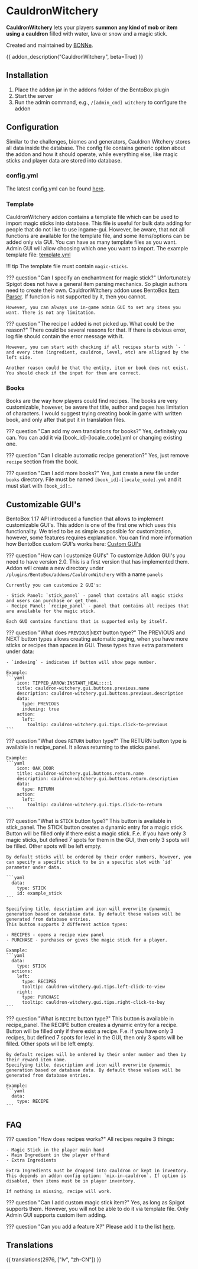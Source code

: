 # CauldronWitchery

**CauldronWitchery** lets your players **summon any kind of mob or item using a cauldron** filled with water, lava or snow and a magic stick.

Created and maintained by [BONNe](https://github.com/BONNe).

{{ addon_description("CauldronWitchery", beta=True) }}

## Installation

1. Place the addon jar in the addons folder of the BentoBox plugin
2. Start the server
3. Run the admin command, e.g., `/[admin_cmd] witchery` to configure the addon

## Configuration

Similar to the challenges, biomes and generators, Cauldron Witchery stores all data inside the database. The config file contains generic option about the addon and how it should operate, while everything else, like magic sticks and player data are stored into database.

### config.yml

The latest config.yml can be found [here](https://github.com/BentoBoxWorld/CauldronWitchery/blob/develop/src/main/resources/config.yml).

### Template

CauldronWitchery addon contains a template file which can be used to import magic sticks into database. This file is useful for bulk data adding for people that do not like to use ingame-gui. However, be aware, that not all functions are available for the template file, and some items/options can be added only via GUI.
You can have as many template files as you want. Admin GUI will allow choosing which one you want to import.
The example template file: [template.yml](https://github.com/BentoBoxWorld/CauldronWitchery/blob/develop/src/main/resources/template.yml)

!!! tip
    The template file must contain `magic-sticks`.

??? question "Can I specify an enchantment for magic stick?"
    Unfortunately Spigot does not have a general item parsing mechanics. So plugin authors need to create their own. CauldronWitchery addon uses BentoBox [Item Parser](/en/latest/BentoBox/ItemParser/). If function is not supported by it, then you cannot. 

    However, you can always use in-game admin GUI to set any items you want. There is not any limitation.

??? question "The recipe I added is not picked up. What could be the reason?"
    There could be several reasons for that. If there is obvious error, log file should contain the error message with it.
    
    However, you can start with checking if all recipes starts with `- ` and every item (ingredient, cauldron, level, etc) are alligned by the left side.
    
    Another reason could be that the entity, item or book does not exist. You should check if the input for them are correct.

### Books

Books are the way how players could find recipes. The books are very customizable, however, be aware that title, author and pages has limitation of characters. I would suggest trying creating book in game with written book, and only after that put it in translation files.

??? question "Can add my own translations for books?"
    Yes, definitely you can. You can add it via [book_id]-[locale_code].yml or changing existing one. 

??? question "Can I disable automatic recipe generation?"
    Yes, just remove `recipe` section from the book.

??? question "Can I add more books?"
    Yes, just create a new file under `books` directory. File must be named `[book_id]-[locale_code].yml` and it must start with `[book_id]:`.

## Customizable GUI's

BentoBox 1.17 API introduced a function that allows to implement customizable GUI's. This addon is one of the first one which uses this functionality. We tried to be as simple as possible for customization, however, some features requires explanation.
You can find more information how BentoBox custom GUI's works here: [Custom GUI's](/en/latest/Tutorials/generic/Customizable-GUI/)

??? question "How can I customize GUI's"
    To customize Addon GUI's you need to have version 2.0. This is a first version that has implemented them. Addon will create a new directory under `/plugins/BentoBox/addons/CauldronWitchery` with a name `panels`

    Currently you can customize 2 GUI's:

    - Stick Panel: `stick_panel` - panel that contains all magic sticks and users can purchase or get them.
    - Recipe Panel: `recipe_panel` - panel that contains all recipes that are available for the magic stick.

    Each GUI contains functions that is supported only by itself.

??? question "What does `PREVIOUS`|`NEXT` button type?"
    The PREVIOUS and NEXT button types allows creating automatic paging, when you have more sticks or recipes than spaces in GUI.
    These types have extra parameters under data:
 
    - `indexing` - indicates if button will show page number.

    Example: 
    ```yaml
        icon: TIPPED_ARROW:INSTANT_HEAL::::1
        title: cauldron-witchery.gui.buttons.previous.name
        description: cauldron-witchery.gui.buttons.previous.description
        data:
          type: PREVIOUS
          indexing: true
        action:
          left:
            tooltip: cauldron-witchery.gui.tips.click-to-previous
    ```

??? question "What does `RETURN` button type?"
    The RETURN button type is available in recipe_panel. It allows returning to the sticks panel.

    Example: 
    ```yaml
        icon: OAK_DOOR
        title: cauldron-witchery.gui.buttons.return.name
        description: cauldron-witchery.gui.buttons.return.description
        data:
          type: RETURN
        action:
          left:
            tooltip: cauldron-witchery.gui.tips.click-to-return
    ```

??? question "What is `STICK` button type?"
    This button is available in stick_panel.
    The STICK button creates a dynamic entry for a magic stick. Button will be filled only if there exist a magic stick. F.e. if you have only 3 magic sticks, but defined 7 spots for them in the GUI, then only 3 spots will be filled. Other spots will be left empty.

    By default sticks will be ordered by their order numbers, however, you can specify a specific stick to be in a specific slot with `id` parameter under data.
    
    ```yaml
      data:
        type: STICK
        id: example_stick
    ```

    Specifying title, description and icon will overwrite dynammic generation based on database data. By default these values will be generated from database entries.
    This button supports 2 different action types:

    - RECIPES - opens a recipe view panel
    - PURCHASE - purchases or gives the magic stick for a player.

    Example: 
    ```yaml
      data:
        type: STICK
      actions:
        left:
          type: RECIPES
          tooltip: cauldron-witchery.gui.tips.left-click-to-view
        right:
          type: PURCHASE
          tooltip: cauldron-witchery.gui.tips.right-click-to-buy
    ```


??? question "What is `RECIPE` button type?"
    This button is available in recipe_panel.
    The RECIPE button creates a dynamic entry for a recipe. Button will be filled only if there exist a recipe. F.e. if you have only 3 recipes, but defined 7 spots for level in the GUI, then only 3 spots will be filled. Other spots will be left empty.

    By default recipes will be ordered by their order number and then by their reward item name.
    Specifying title, description and icon will overwrite dynammic generation based on database data. By default these values will be generated from database entries.
    
    Example: 
    ```yaml
      data:
        type: RECIPE
    ```

## FAQ

??? question "How does recipes works?"
    All recipes require 3 things:
    
    - Magic Stick in the player main hand
    - Main Ingredient in the player offhand
    - Extra Ingredients

    Extra Ingredients must be dropped into cauldron or kept in inventory. This depends on addon config option: `mix-in-cauldron`. If option is disabled, then items must be in player inventory.
    
    If nothing is missing, recipe will work.

??? question "Can I add custom magic stick item?"
    Yes, as long as Spigot supports them. However, you will not be able to do it via template file. Only Admin GUI supports custom item adding.

??? question "Can you add a feature X?"
    Please add it to the list [here](https://github.com/BentoBoxWorld/CauldronWitchery/issues).


## Translations

{{ translations(2976, ["lv", "zh-CN"]) }}
